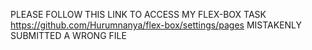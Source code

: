 PLEASE FOLLOW THIS LINK TO ACCESS MY FLEX-BOX TASK https://github.com/Hurumnanya/flex-box/settings/pages MISTAKENLY SUBMITTED A WRONG FILE
